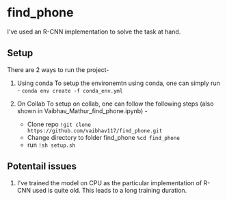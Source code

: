 # find_phone

I've used an R-CNN implementation to solve the task at hand.

## Setup
There are 2 ways to run the project-
1. Using conda
To setup the environemtn using conda, one can simply run -
`conda env create -f conda_env.yml`

2. On Collab
To setup on collab, one can follow the following steps (also shown in Vaibhav_Mathur_find_phone.ipynb) -
    - Clone repo `!git clone https://github.com/vaibhav117/find_phone.git`
    - Change directory to folder find_phone `%cd find_phone`
    - run `!sh setup.sh` 

## Potentail issues
1. I've trained the model on CPU as the particular implementation of R-CNN used is quite old. This leads to a long training duration.